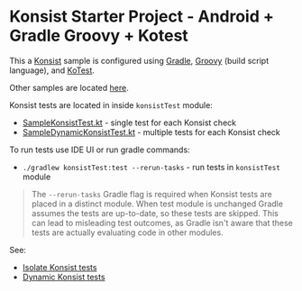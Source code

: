 # Konsist Starter Project - Android + Gradle Groovy + Kotest

This a [Konsist](https://github.com/LemonAppDev/konsist) sample is configured using 
[Gradle](https://docs.gradle.org/current/userguide/userguide.html),
[Groovy](https://groovy-lang.org/) (build script language),
and [KoTest](https://kotest.io/). 

Other samples are located [here](..).

Konsist tests are located in inside `konsistTest` module:
- [SampleKonsistTest.kt](konsistTest/src/test/java/com/sample/SampleKonsistTest.kt) - single test for each Konsist check
- [SampleDynamicKonsistTest.kt](konsistTest/src/test/java/com/sample/SampleDynamicKonsistTest.kt) - multiple tests for each Konsist check

To run tests use IDE UI or run gradle commands:
- `./gradlew konsistTest:test --rerun-tasks` - run tests in `konsistTest` module

> The `--rerun-tasks` Gradle flag is required when Konsist tests are placed in a distinct module. When test module is 
> unchanged Gradle assumes the tests are up-to-date, so these tests are skipped. This can lead to misleading test 
> outcomes, as Gradle isn't aware that these tests are actually evaluating code in other modules.

See:
- [Isolate Konsist tests](https://docs.konsist.lemonappdev.com/advanced/isolate-konsist-tests)
- [Dynamic Konsist tests](https://docs.konsist.lemonappdev.com/advanced/dynamic-konsist-tests)
